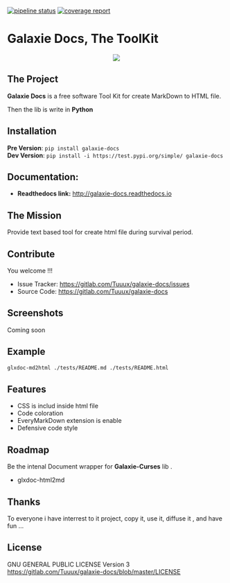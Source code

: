 [![pipeline status](https://gitlab.com/Tuuux/galaxie-docs/badges/master/pipeline.svg)](https://gitlab.com/Tuuux/galaxie-docs/-/commits/master) [![coverage report](https://gitlab.com/Tuuux/galaxie-docs/badges/master/coverage.svg)](https://gitlab.com/Tuuux/galaxie-docs/-/commits/master)

Galaxie Docs, The ToolKit
===========================
<div style="text-align:center"><img src ="https://gitlab.com/Tuuux/galaxie-curses/raw/master/docs/source/images/logo_galaxie.png" /></div>

The Project
-----------
**Galaxie Docs** is a free software Tool Kit for create MarkDown to HTML file.

Then the lib is write in **Python**

Installation
------------

**Pre Version**: ```pip install galaxie-docs```<BR>
**Dev Version**: ```pip install -i https://test.pypi.org/simple/ galaxie-docs```

Documentation:
-------------
* **Readthedocs link:** http://galaxie-docs.readthedocs.io


The Mission
-----------
Provide text based tool for create html file during survival period.

Contribute
----------
You welcome !!!

- Issue Tracker: https://gitlab.com/Tuuux/galaxie-docs/issues
- Source Code: https://gitlab.com/Tuuux/galaxie-docs


Screenshots
-----------
Coming soon

Example
-------
```bash
glxdoc-md2html ./tests/README.md ./tests/README.html
```

Features
--------
* CSS is includ inside html file
* Code coloration
* EveryMarkDown extension is enable
* Defensive code style

Roadmap
-------
Be the intenal Document wrapper for **Galaxie-Curses** lib .

* glxdoc-html2md

Thanks
------
To everyone i have interrest to it project, copy it, use it, diffuse it , and have fun ...

License
-------
GNU GENERAL PUBLIC LICENSE Version 3
https://gitlab.com/Tuuux/galaxie-docs/blob/master/LICENSE